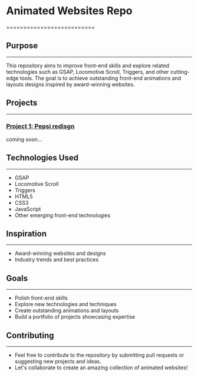 # Animated Websites Repo
==========================

## Purpose
-----------
This repository aims to improve front-end skills and explore related technologies such as GSAP, Locomotive Scroll, Triggers, and other cutting-edge tools. The goal is to achieve outstanding front-end animations and layouts designs inspired by award-winning websites.

## Projects
----------

### [Project 1: Pepsi redisgn](https://github.com/Afrazsajid/Animated_websites/tree/main/pepsi_redisgn)
coming soon...

## Technologies Used
--------------------

* GSAP
* Locomotive Scroll
* Triggers
* HTML5
* CSS3
* JavaScript
* Other emerging front-end technologies

## Inspiration
--------------

* Award-winning websites and designs
* Industry trends and best practices

## Goals
-------

* Polish front-end skills
* Explore new technologies and techniques
* Create outstanding animations and layouts
* Build a portfolio of projects showcasing expertise

## Contributing
---------------

* Feel free to contribute to the repository by submitting pull requests or suggesting new projects and ideas.
* Let's collaborate to create an amazing collection of animated websites!
 
